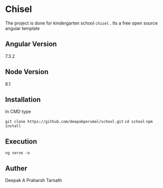 # Chisel

The project is done for kindergarten school  ```chisel``` . Its a free open source angular template
 

## Angular Version

 7.3.2
 
## Node Version

 6.1
 
##  Installation

In CMD type

```git clone https://github.com/deepakperumal/school.git```
```cd school```
```npm install```
 

## Execution
```ng serve -o```

## Auther
Deepak A
Praharsh Tarnath

